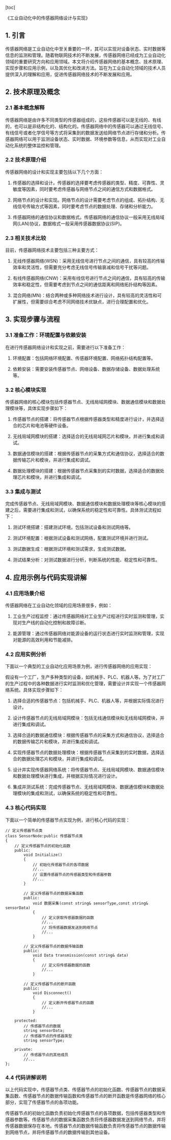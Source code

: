 
[toc]                    
                
                
《工业自动化中的传感器网络设计与实现》

## 1. 引言

传感器网络是工业自动化中至关重要的一环，其可以实现对设备状态、实时数据等信息的监测和管理。随着物联网技术的不断发展，传感器网络已经成为工业自动化领域的重要研究方向和应用领域。本文将介绍传感器网络的基本概念、技术原理、实现步骤和应用示例，以及其优化和改进方法。旨在为工业自动化领域的技术人员提供深入的理解和应用，促进传感器网络技术的不断发展和应用。

## 2. 技术原理及概念

### 2.1 基本概念解释

传感器网络是由许多不同类型的传感器组成的，这些传感器可以是无线的、有线的，也可以是非结构化的、结构化的。传感器网络中的传感器可以通过无线信号、有线信号或者化学信号等方式将采集到的数据发送给网络节点进行存储和分析。传感器网络可以用于监测设备状态、实时数据、环境参数等信息，从而实现对工业自动化系统的整体监控和管理。

### 2.2 技术原理介绍

传感器网络的设计和实现主要包括以下几个方面：

1. 传感器的选择和设计。传感器的选择要考虑传感器的类型、精度、可靠性、灵敏度等因素，同时要考虑传感器与网络节点之间的通信方式和数据格式。

2. 网络节点的设计和实现。网络节点的设计需要考虑节点的组成、拓扑结构、无线信号传输方式等因素，同时要考虑节点的数据处理、存储和分析能力。

3. 传感器网络的通信协议和数据格式。传感器网络的通信协议一般采用无线局域网(LAN)协议，数据格式一般采用传感器数据协议(SIP)。

### 2.3 相关技术比较

目前，传感器网络技术主要包括三种主要方式：

1. 无线传感器网络(WSN)：采用无线信号进行节点之间的通信，具有较高的传输效率和灵活性，但需要充分考虑无线信号传输衰减和信号干扰等问题。

2. 有线传感器网络(CNW)：采用有线信号进行节点之间的通信，具有较高的传输效率和稳定性，但需要考虑到节点之间的通信距离和网络拓扑结构等因素。

3. 混合网络(MN)：结合两种或多种网络技术进行设计，具有较高的灵活性和可扩展性，但需要综合考虑不同网络技术优缺点，进行合理配置和优化。

## 3. 实现步骤与流程

### 3.1 准备工作：环境配置与依赖安装

在进行传感器网络设计和实现之前，需要进行以下准备工作：

1. 环境配置：包括网络环境配置、传感器环境配置、网络拓扑结构配置等。

2. 依赖安装：需要安装传感器节点、网络设备、数据存储设备、数据处理系统等。

### 3.2 核心模块实现

传感器网络的核心模块包括传感器节点、无线局域网模块、数据通信模块和数据处理模块等，具体实现步骤如下：

1. 传感器节点的搭建：将传感器节点根据传感器类型和精度进行设计，并选择适合的芯片和电池等硬件设备。

2. 无线局域网模块的搭建：选择适合的无线局域网芯片和模块，并进行集成和调试。

3. 数据通信模块的搭建：根据传感器节点的采集方式和通信协议，选择适合的数据传输芯片和模块，并进行集成和调试。

4. 数据处理模块的搭建：根据传感器节点采集到的实时数据，选择适合的数据处理芯片和模块，并进行集成和调试。

### 3.3 集成与测试

完成传感器节点、无线局域网模块、数据通信模块和数据处理模块等核心模块的搭建之后，需要进行集成和测试，以确保系统的稳定性和可靠性。具体测试流程如下：

1. 测试环境搭建：搭建测试环境，包括测试设备和测试网络等。

2. 测试环境配置：根据测试设备和测试网络，配置测试环境并进行测试。

3. 测试数据生成：根据测试环境和测试需求，生成测试数据。

4. 测试结果分析：对测试数据进行分析，判断系统的性能、稳定性和可靠性。

## 4. 应用示例与代码实现讲解

### 4.1 应用场景介绍

传感器网络在工业自动化领域的应用场景很多，例如：

1. 工业生产过程监控：通过传感器网络对工业生产过程进行实时监测和管理，实现对生产线的自动化控制和故障诊断。

2. 能源管理：通过传感器网络对能源设备的运行状态进行实时监测和管理，实现对能源的高效利用和节能减排。

### 4.2 应用实例分析

下面以一个典型的工业自动化应用场景为例，进行传感器网络的应用实现：

假设有一个工厂，生产多种类型的设备，如机械手、PLC、机器人等。为了对工厂的生产过程中的各种数据进行实时监测和优化管理，需要设计并实现一个传感器网络系统。具体实现步骤如下：

1. 选择合适的传感器节点：包括机械手、PLC、机器人等，并根据实际情况进行设计。

2. 设计传感器节点的无线局域网模块：包括无线通信模块和无线局域网模块，并进行集成和调试。

3. 选择合适的数据通信模块：根据传感器节点的采集方式和通信协议，选择适合的数据传输芯片和模块，并进行集成和调试。

4. 实现传感器节点的数据处理模块：根据传感器节点采集到的实时数据，选择适合的数据处理芯片和模块，并进行集成和调试。

5. 设计并实现传感器网络系统：将传感器节点、无线局域网模块、数据通信模块和数据处理模块进行集成，并根据实际情况进行设计。

6. 集成并测试系统：完成传感器节点、无线局域网模块、数据通信模块和数据处理模块的集成和测试，以确保系统的稳定性和可靠性。

### 4.3 核心代码实现

下面以一个简单的传感器节点实现为例，进行核心代码的实现：

```
// 定义传感器节点类
class SensorNode:public 传感器节点类
{
    // 定义传感器节点的初始化函数
    public:
        void Initialize()
        {
            // 初始化传感器节点的各项数据
            //...
            // 设置传感器节点的传感器类型和传感器参数
            //...
        }
    
        // 定义传感器节点的数据采集函数
        public:
            void 数据采集(const string& sensorType,const string& sensorData)
            {
                // 定义获取传感器数据的函数
                //...
                // 将传感器数据发送到网络节点
                //...
            }
    
        // 定义传感器节点的数据传输函数
        public:
            void Data transmission(const string& data)
            {
                // 定义将传感器数据的函数
                //...
            }
    
        // 定义传感器节点的断开函数
        public:
            void Disconnect()
            {
                // 定义断开传感器节点的函数
                //...
            }
    
    protected:
        // 传感器节点的数据
        string sensorData;
        // 传感器节点的传感器类型
        string sensorType;
    
    private:
        // 传感器节点的其他成员
        //...
};
```

### 4.4 代码讲解说明

以上代码实现中，传感器节点类、传感器节点的初始化函数、传感器节点的数据采集函数、传感器节点的数据传输函数和传感器节点的断开函数是传感器网络的核心部分，实现了传感器节点的各项功能。

传感器节点的初始化函数负责初始化传感器节点的各项数据，包括传感器类型和传感器参数等。传感器节点的数据采集函数负责将传感器数据发送到网络节点，并将传感器数据保存在本地。传感器节点的数据传输函数负责将传感器节点的数据传输到网络节点，并将传感器节点的数据传输到其他设备。


